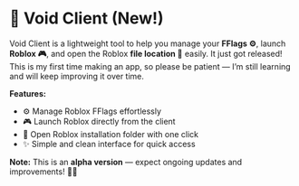 # 🚀 Void Client (New!)

Void Client is a lightweight tool to help you manage your **FFlags ⚙️**, launch **Roblox 🎮**, and open the Roblox **file location 📂** easily. It just got released! This is my first time making an app, so please be patient — I’m still learning and will keep improving it over time.

**Features:**

* ⚙️ Manage Roblox FFlags effortlessly
* 🎮 Launch Roblox directly from the client
* 📂 Open Roblox installation folder with one click
* ✨ Simple and clean interface for quick access

**Note:** This is an **alpha version** — expect ongoing updates and improvements! 🔧🚧
